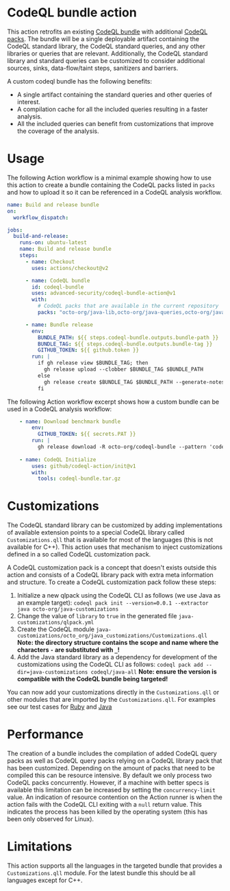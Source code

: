 # CodeQL bundle action

This action retrofits an existing [CodeQL bundle](https://github.com/github/codeql-action/releases) with additional [CodeQL packs](https://codeql.github.com/docs/codeql-cli/creating-and-working-with-codeql-packs/).
The bundle will be a single deployable artifact containing the CodeQL standard library, the CodeQL standard queries, and any other libraries or queries that are relevant.
Additionally, the CodeQL standard library and standard queries can be customized to consider additional sources, sinks, data-flow/taint steps, sanitizers and barriers.

A custom codeql bundle has the following benefits:

- A single artifact containing the standard queries and other queries of interest.
- A compilation cache for all the included queries resulting in a faster analysis.
- All the included queries can benefit from customizations that improve the coverage of the analysis.

# Usage

The following Action workflow is a minimal example showing how to use this action to create a bundle containing the CodeQL packs listed in `packs` and how to upload it so it can be referenced in a CodeQL analysis workflow.

```yaml
name: Build and release bundle
on:
  workflow_dispatch:

jobs:
  build-and-release:
    runs-on: ubuntu-latest
    name: Build and release bundle
    steps:
      - name: Checkout
        uses: actions/checkout@v2

      - name: CodeQL bundle
        id: codeql-bundle
        uses: advanced-security/codeql-bundle-action@v1
        with:
          # CodeQL packs that are available in the current repository
          packs: "octo-org/java-lib,octo-org/java-queries,octo-org/java-customizations"

      - name: Bundle release
        env:
          BUNDLE_PATH: ${{ steps.codeql-bundle.outputs.bundle-path }}
          BUNDLE_TAG: ${{ steps.codeql-bundle.outputs.bundle-tag }}
          GITHUB_TOKEN: ${{ github.token }}
        run: |
          if gh release view $BUNDLE_TAG; then
            gh release upload --clobber $BUNDLE_TAG $BUNDLE_PATH
          else
            gh release create $BUNDLE_TAG $BUNDLE_PATH --generate-notes
          fi
```

The following Action workflow excerpt shows how a custom bundle can be used in a CodeQL analysis workflow:

```yaml
    - name: Download benchmark bundle
        env:
          GITHUB_TOKEN: ${{ secrets.PAT }}
        run: |
          gh release download -R octo-org/codeql-bundle --pattern 'codeql-bundle.tar.gz'
        
    - name: CodeQL Initialize
        uses: github/codeql-action/init@v1
        with:
          tools: codeql-bundle.tar.gz
```

# Customizations

The CodeQL standard library can be customized by adding implementations of available extension points to a special CodeQL library called `Customizations.qll` that is available for most of the languages (this is not available for C++).
This action uses that mechanism to inject customizations defined in a so called CodeQL customization pack.

A CodeQL customization pack is a concept that doesn't exists outside this action and consists of a CodeQL library pack with extra meta information and structure.
To create a CodeQL customization pack follow these steps:

1. Initialize a new qlpack using the CodeQL CLI as follows (we use Java as an example target): `codeql pack init --version=0.0.1 --extractor java octo-org/java-customizations`
2. Change the value of `library` to `true` in the generated file `java-customizations/qlpack.yml`
3. Create the CodeQL module `java-customizations/octo_org/java_customizations/Customizations.qll` **Note: the directory structure contains the scope and name where the characters `-` are substituted with `_`!**
4. Add the Java standard library as a dependency for development of the customizations using the CodeQL CLI as follows: `codeql pack add --dir=java-customizations codeql/java-all` **Note: ensure the version is compatible with the CodeQL bundle being targeted!**

You can now add your customizations directly in the `Customizations.qll` or other modules that are imported by the `Customizations.qll`.
For examples see our test cases for [Ruby](test/qlpacks/contoso/ruby-customizations/contoso/ruby_customizations/Customizations.qll) and [Java](test/qlpacks/contoso/java-customizations/contoso/java_customizations/Customizations.qll)

# Performance

The creation of a bundle includes the compilation of added CodeQL query packs as well as CodeQL query packs relying on a CodeQL library pack that has been customized.
Depending on the amount of packs that need to be compiled this can be resource intensive.
By default we only process two CodeQL packs concurrently. However, if a machine with better specs is available this limitation can be increased by setting the `concurrency-limit` value.
An indication of resource contention on the Action runner is when the action fails with the CodeQL CLI exiting with a `null` return value.
This indicates the process has been killed by the operating system (this has been only observed for Linux).

# Limitations

This action supports all the languages in the targeted bundle that provides a `Customizations.qll` module.
For the latest bundle this should be all languages except for C++.